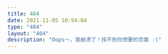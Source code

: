 ```yaml
---
title: 404
date: 2021-11-05 10:54:04
type: "404"
layout: "404"
description: "Oops～，我崩溃了！找不到你想要的页面 :("
---
```

